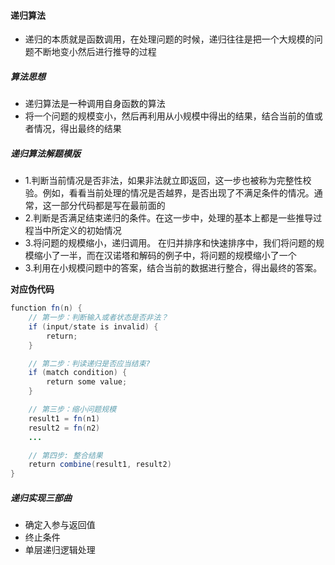 #### 递归算法

- 递归的本质就是函数调用，在处理问题的时候，递归往往是把一个大规模的问题不断地变小然后进行推导的过程

##### 算法思想

- 递归算法是一种调用自身函数的算法
- 将一个问题的规模变小，然后再利用从小规模中得出的结果，结合当前的值或者情况，得出最终的结果

##### 递归算法解题模版

- 1.判断当前情况是否非法，如果非法就立即返回，这一步也被称为完整性校验。例如，看看当前处理的情况是否越界，是否出现了不满足条件的情况。通常，这一部分代码都是写在最前面的
- 2.判断是否满足结束递归的条件。在这一步中，处理的基本上都是一些推导过程当中所定义的初始情况
- 3.将问题的规模缩小，递归调用。 在归并排序和快速排序中，我们将问题的规模缩小了一半，而在汉诺塔和解码的例子中，将问题的规模缩小了一个
- 3.利用在小规模问题中的答案，结合当前的数据进行整合，得出最终的答案。

**对应伪代码**

~~~java
function fn(n) {
    // 第一步：判断输入或者状态是否非法？
    if (input/state is invalid) {
        return;
    }

    // 第二步：判读递归是否应当结束?
    if (match condition) {
        return some value;
    }

    // 第三步：缩小问题规模
    result1 = fn(n1)
    result2 = fn(n2)
    ...

    // 第四步: 整合结果
    return combine(result1, result2)
}
~~~

##### 递归实现三部曲

- 确定入参与返回值
- 终止条件
- 单层递归逻辑处理



























